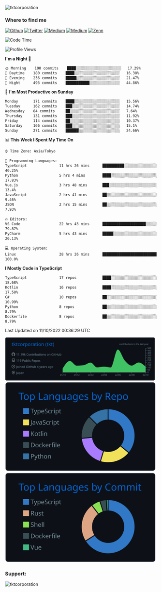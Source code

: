 <p align="left"> <img src="https://komarev.com/ghpvc/?username=tktcorporation&label=Profile%20views&color=0e75b6&style=flat" alt="tktcorporation" /> </p>

<h3>Where to find me</h3>
<p>
<a href="https://github.com/tktcorporation" target="_blank"><img alt="Github" src="https://img.shields.io/badge/GitHub-%2312100E.svg?&style=for-the-badge&logo=Github&logoColor=white" /></a>
<a href="https://twitter.com/tktcorporation" target="_blank"><img alt="Twitter" src="https://img.shields.io/badge/twitter-%231DA1F2.svg?&style=for-the-badge&logo=twitter&logoColor=white" /></a>
<a href="https://www.linkedin.com/in/tktcorporation" target="_blank"><img alt="Medium" src="https://img.shields.io/badge/linkdin-0a66c2.svg?&style=for-the-badge&logo=linkedin&logoColor=white" /></a>
<a href="https://qiita.com/tktcorporation" target="_blank"><img alt="Medium" src="https://img.shields.io/badge/qiita-55C500.svg?&style=for-the-badge&logo=qiita&logoColor=white" /></a>
<a href="https://zenn.dev/tktcorporation" target="_blank"><img alt="Zenn" src="https://img.shields.io/badge/Zenn-3EA8FF.svg?&style=for-the-badge&logo=Zenn&logoColor=white" /></a>
</p>
  
<!--START_SECTION:waka-->
![Code Time](http://img.shields.io/badge/Code%20Time-627%20hrs%2059%20mins-blue)

![Profile Views](http://img.shields.io/badge/Profile%20Views-14-blue)

**I'm a Night 🦉** 

```text
🌞 Morning    190 commits    ████░░░░░░░░░░░░░░░░░░░░░   17.29% 
🌆 Daytime    180 commits    ████░░░░░░░░░░░░░░░░░░░░░   16.38% 
🌃 Evening    236 commits    █████░░░░░░░░░░░░░░░░░░░░   21.47% 
🌙 Night      493 commits    ███████████░░░░░░░░░░░░░░   44.86%

```
📅 **I'm Most Productive on Sunday** 

```text
Monday       171 commits    ████░░░░░░░░░░░░░░░░░░░░░   15.56% 
Tuesday      162 commits    ███░░░░░░░░░░░░░░░░░░░░░░   14.74% 
Wednesday    84 commits     ██░░░░░░░░░░░░░░░░░░░░░░░   7.64% 
Thursday     131 commits    ███░░░░░░░░░░░░░░░░░░░░░░   11.92% 
Friday       114 commits    ██░░░░░░░░░░░░░░░░░░░░░░░   10.37% 
Saturday     166 commits    ███░░░░░░░░░░░░░░░░░░░░░░   15.1% 
Sunday       271 commits    ██████░░░░░░░░░░░░░░░░░░░   24.66%

```


📊 **This Week I Spent My Time On** 

```text
⌚︎ Time Zone: Asia/Tokyo

💬 Programming Languages: 
TypeScript               11 hrs 26 mins      ██████████░░░░░░░░░░░░░░░   40.25% 
Python                   5 hrs 4 mins        ████░░░░░░░░░░░░░░░░░░░░░   17.83% 
Vue.js                   3 hrs 48 mins       ███░░░░░░░░░░░░░░░░░░░░░░   13.4% 
JavaScript               2 hrs 41 mins       ██░░░░░░░░░░░░░░░░░░░░░░░   9.46% 
JSON                     2 hrs 15 mins       ██░░░░░░░░░░░░░░░░░░░░░░░   7.93%

🔥 Editors: 
VS Code                  22 hrs 43 mins      ████████████████████░░░░░   79.87% 
PyCharm                  5 hrs 43 mins       █████░░░░░░░░░░░░░░░░░░░░   20.13%

💻 Operating System: 
Linux                    28 hrs 26 mins      █████████████████████████   100.0%

```

**I Mostly Code in TypeScript** 

```text
TypeScript               17 repos            ████░░░░░░░░░░░░░░░░░░░░░   18.68% 
Kotlin                   16 repos            ████░░░░░░░░░░░░░░░░░░░░░   17.58% 
C#                       10 repos            ██░░░░░░░░░░░░░░░░░░░░░░░   10.99% 
Python                   8 repos             ██░░░░░░░░░░░░░░░░░░░░░░░   8.79% 
Dockerfile               8 repos             ██░░░░░░░░░░░░░░░░░░░░░░░   8.79%

```



 Last Updated on 11/10/2022 00:36:29 UTC
<!--END_SECTION:waka-->

[![](https://raw.githubusercontent.com/tktcorporation/tktcorporation/master/profile-summary-card-output/github_dark/0-profile-details.svg)](https://github.com/vn7n24fzkq/github-profile-summary-cards)
[![](https://raw.githubusercontent.com/tktcorporation/tktcorporation/master/profile-summary-card-output/github_dark/1-repos-per-language.svg)](https://github.com/vn7n24fzkq/github-profile-summary-cards) [![](https://raw.githubusercontent.com/tktcorporation/tktcorporation/master/profile-summary-card-output/github_dark/2-most-commit-language.svg)](https://github.com/vn7n24fzkq/github-profile-summary-cards)

<h3 align="left">Support:</h3>
<p><a href="https://www.buymeacoffee.com/tktcorporation"> <img align="left" src="https://cdn.buymeacoffee.com/buttons/v2/default-yellow.png" height="50" width="210" alt="tktcorporation" /></a></p><br><br>
